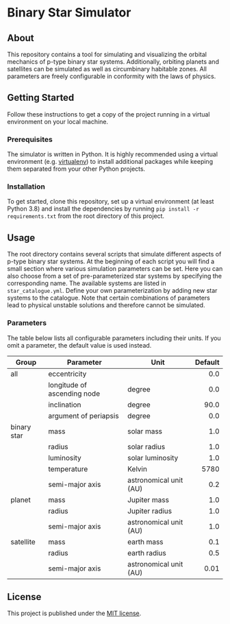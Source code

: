 # Binary Star Simulator

## About

This repository contains a tool for simulating and visualizing the orbital 
mechanics of p-type binary star systems. Additionally, orbiting planets and 
satellites can be simulated as well as circumbinary habitable zones. All 
parameters are freely configurable in conformity with the laws of physics.

## Getting Started

Follow these instructions to get a copy of the project running in a virtual
environment on your local machine.

### Prerequisites

The simulator is written in Python. It is highly recommended using a virtual 
environment (e.g. [virtualenv](https://docs.python.org/3/tutorial/venv.html)) 
to install additional packages while keeping them separated from your other 
Python projects.

### Installation

To get started, clone this repository, set up a virtual environment (at 
least Python 3.8) and install the dependencies by running `pip install -r 
requirements.txt` from the root directory of this project.

## Usage

The root directory contains several scripts that simulate different aspects 
of p-type binary star systems. At the beginning of each script you will find 
a small section where various simulation parameters can be set. Here you can 
also choose from a set of pre-parameterized star systems by specifying the 
corresponding name. The available systems are listed in `star_catalogue.yml`. 
Define your own parameterization by adding new star systems to the catalogue. 
Note that certain combinations of parameters lead to physical unstable 
solutions and therefore cannot be simulated.

### Parameters

The table below lists all configurable parameters including their units. If you
omit a parameter, the default value is used instead.

|    Group    |          Parameter          |          Unit          | Default |
|-------------|-----------------------------|------------------------|--------:|
| all         | eccentricity                |                        |     0.0 |
|             | longitude of ascending node | degree                 |     0.0 |
|             | inclination                 | degree                 |    90.0 |
|             | argument of periapsis       | degree                 |     0.0 |
| binary star | mass                        | solar mass             |     1.0 |
|             | radius                      | solar radius           |     1.0 |
|             | luminosity                  | solar luminosity       |     1.0 |
|             | temperature                 | Kelvin                 |    5780 |
|             | semi-major axis             | astronomical unit (AU) |     0.2 |
| planet      | mass                        | Jupiter mass           |     1.0 |
|             | radius                      | Jupiter radius         |     1.0 |
|             | semi-major axis             | astronomical unit (AU) |     1.0 |
| satellite   | mass                        | earth mass             |     0.1 |
|             | radius                      | earth radius           |     0.5 |
|             | semi-major axis             | astronomical unit (AU) |    0.01 |

## License

This project is published under the [MIT license](LICENSE.txt).
